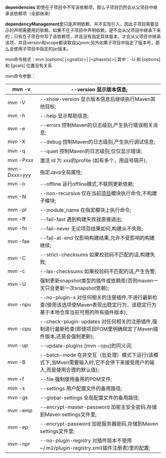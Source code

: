 **dependencies** 即使在子项目中不写该依赖项，那么子项目仍然会从父项目中继承该依赖项（全部继承)

 **dependencyManagement**里只是声明依赖，并不实现引入，因此子项目需要显示的声明需要用的依赖。如果不在子项目中声明依赖，是不会从父项目中继承下来的；只有在子项目中写了该依赖项，并且没有指定具体版本，才会从父项目中继承该项，并且version和scope都读取自父pom;另外如果子项目中指定了版本号，那么会使用子项目中指定的jar版本。



mvn命令格式：mvn [options] [<goal(s)>] [<phase(s)>]  其中：-U 和 [options] 和 [goals] 位置没有关系

mvn命令参数：

| mvn -v        | --version 显示版本信息;                                      |
| ------------- | ------------------------------------------------------------ |
| mvn -V        | --show-version 显示版本信息后继续执行Maven其他目标;          |
| mvn -h        | --help 显示帮助信息;                                         |
| mvn -e        | --errors 控制Maven的日志级别,产生执行错误相关消息;           |
| mvn -X        | --debug 控制Maven的日志级别,产生执行调试信息;                |
| mvn -q        | --quiet 控制Maven的日志级别,仅仅显示错误;                    |
| mvn -Pxxx     | 激活 id 为 xxx的profile (如有多个，用逗号隔开);              |
| mvn -Dxxx=yyy | 指定Java全局属性;                                            |
| mvn -o        | --offline 运行offline模式,不联网更新依赖;                    |
| mvn -N        | --non-recursive 仅在当前[项目](http://www.07net01.com/tags-项目-0.html)模块执行命令,不构建子模块; |
| mvn -pl       | --module_name 在指定模块上执行命令;                          |
| mvn -ff       | --fail-fast 遇到构建失败就直接退出;                          |
| mvn -fn       | --fail-never 无论项目结果如何,构建从不失败;                  |
| mvn -fae      | --fail-at-end 仅影响构建结果,允许不受影响的构建继续;         |
| mvn -C        | --strict-checksums 如果校验码不匹配的话,构建失败;            |
| mvn -c        | --lax-checksums 如果校验码不匹配的话,产生告警;               |
| mvn -U        | 强制更新snapshot类型的插件或依赖库(否则maven一天只会更新一次snapshot依赖); |
| mvn -npu      | --no-plugin-s 对任何相关的注册插件,不进行最新检查(使用该选项使Maven表现出稳定行为，该稳定行为基于本地仓库当前可用的所有插件版本); |
| mvn -cpu      | --check-plugin-updates 对任何相关的注册插件,强制进行最新检查(即使项目POM里明确规定了Maven插件版本,还是会强制更新); |
| mvn -up       | --update-plugins [mvn -cpu]的同义词;                         |
| mvn -B        | --batch-mode 在非交互（批处理）模式下运行(该模式下,当Mven需要输入时,它不会停下来接受用户的输入,而是使用合理的默认值); |
| mvn -f        | --file <file> 强制使用备用的POM文件;                         |
| mvn -s        | --settings <arg> 用户配置文件的备用路径;                     |
| mvn -gs       | --global-settings <file> 全局配置文件的备用路径;             |
| mvn -emp      | --encrypt-master-password <password> 加密主安全密码,存储到Maven settings文件里; |
| mvn -ep       | --encrypt-password <password> 加密服务器密码,存储到Maven settings文件里; |
| mvn -npr      | --no-plugin-registry 对插件版本不使用~/.m2/plugin-registry.xml(插件注册表)里的配置; |




